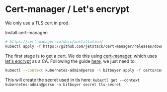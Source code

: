 # Cert-manager / Let's encrypt

We only use a TLS cert in prod.

Install cert-manager:

```bash
# https://cert-manager.io/docs/installation/
kubectl apply -f https://github.com/jetstack/cert-manager/releases/download/v1.5.3/cert-manager.yaml
```

The first stage is to get a cert.  We do this using [cert-manager](https://cert-manager.io/), which uses [let's encrypt](https://letsencrypt.org/) as a CA.  Following the guide [here](https://medium.com/flant-com/cert-manager-lets-encrypt-ssl-certs-for-kubernetes-7642e463bbce), we just need to:

```bash
kubectl --context kubernetes-admin@perso -n bitbuyer apply -f certs/cert.yml
```

This will create the secret used in tls here: `kubectl get --context kubernetes-admin@perso -n bitbuyer secret tls-secret`
